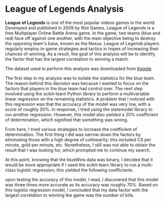 # League of Legends Analysis

**League of Legends** is one of the most popular videos games in the world. Developed and published in 2009 by Riot Games, League of Legends is a free Multiplayer Online Battle Arena game. In the game, two teams (blue and red) face off against one another, with the main objective being to destroy the opposing team's base, known as the Nexus. League of Legends players regularly employ in-game strategies and tactics in hopes of increasing their chances of winning. As a result, the goal of this analysis will be to identify the factor that has the largest correlation to winning a match. 

The dataset used to perform this analysis was downloaded from [Kaggle](https://www.kaggle.com/datasets/bobbyscience/league-of-legends-diamond-ranked-games-10-min).

The first step in my analysis was to isolate the statistics for the blue team. The reason behind this decision was because I wanted to focus on the factors that players in the blue team had control over. The next step involved using the scikit-learn Python library to perform a multivariable linear regression on the remaining statistics. A problem that I noticed with this regression was that the accuracy of the model was very low, with a score of roughly 20%. In response, I tried using the statsmodel library to run another regression. However, this model also yielded a 20% coefficient of determination, which signified that something was wrong. 

From here, I tried various strategies to increase the coefficient of determination. The first thing I did was narrow down the factors by eliminating those with a high degree of collinearity; this included CS per minute, gold per minute, etc. Nonetheless, I still was not able to obtain the result that I was looking for, which prompted me to continue my search. 

At this point, knowing that the blueWins data was binary, I decided that it would be more appropriate if I used the scikit-learn library to run a multi-class logistic regression; this yielded the following coefficients. 

upon testing the accuracy of this model, I read, I discovered that this model was three times more accurate as its accuracy was roughly 70%. Based on this logistic regression model, I concluded that my data factor with the largest correlation to winning the game was the number of kills.
